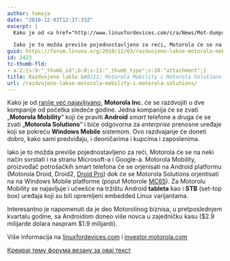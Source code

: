 ```yaml
---
author: tomaja
date: "2010-12-03T12:37:33Z"
excerpt: |
  Kako je od <a href="http://www.linuxfordevices.com/c/a/News/Mot-dumps-MotoMAGX-for-Android/">ranije već najavljivano</a>, <strong>Motorola Inc.</strong> će se razdvojiti u dve kompanije od početka sledeće godine. Jedna kompanija će se zvati "<strong>Motorola Mobility</strong>" koji će praviti <strong>Android</strong> <em>smart</em> telefone a druga će se zvati "<strong>Motorola Solutions</strong>" i biće odgovorna za <em>enterprise</em> prenosne uređaje koji se pokreću <strong>Windows Mobile</strong> sistemom. Ovo razdvajanje će doneti dobro, kako sami predviđaju, i deoničarima i kupcima i zaposlenima.

  Iako je to možda previše pojednostavljeno za reći, Motorola će se na neki način svrstati i na stranu Microsoft-a i Google-a.
guid: https://forum.linuxo.org/2010/12/03/razdvojeno-lakse-motorola-mobility-i-motorola-solutions/
id: 2423
tc-thumb-fld:
- a:2:{s:9:"_thumb_id";b:0;s:11:"_thumb_type";s:10:"attachment";}
title: Razdvojeno lakše &#8211; Motorola Mobility i Motorola Solutions
url: /razdvojeno-lakse-motorola-mobility-i-motorola-solutions/
---
```

Kako je od [ranije već najavljivano](http://www.linuxfordevices.com/c/a/News/Mot-dumps-MotoMAGX-for-Android/), **Motorola Inc.** će se razdvojiti u dve kompanije od početka sledeće godine. Jedna kompanija će se zvati &#8222;**Motorola Mobility**&#8220; koji će praviti **Android** _smart_ telefone a druga će se zvati &#8222;**Motorola Solutions**&#8220; i biće odgovorna za _enterprise_ prenosne uređaje koji se pokreću **Windows Mobile** sistemom. Ovo razdvajanje će doneti dobro, kako sami predviđaju, i deoničarima i kupcima i zaposlenima.

Iako je to možda previše pojednostavljeno za reći, Motorola će se na neki način svrstati i na stranu Microsoft-a i Google-a. Motorola Mobility, proizvođač potrošačkih smart telefona će se orjenisati na Android platformu (Motorola Droid, Droid2, [Droid Pro](http://www.linuxfordevices.com/c/a/News/Motorola-Droid-Pro-and-Citrus-and-Spice/)) dok će se Motorola Solutions orjentisati na na Windows Mobile platforme (poput Motorole [MC65](http://www.windowsfordevices.com/c/a/News/Motorola-MC65-and-MC959B/)). Za Motorolu Mobility se najavljuje i učeešće na tržištu Android **tableta** kao i **STB** (set-top box) uređaja koji su bili opremljeni embedded Linux varijantama.

Interesantno je napomenuti da je deo Motorolinog biznisa, u pretposlednjem kvartalu godine, sa Androidom doneo više novca u zajedničku kasu ($2.9 milijarde dolara naspram $1.9 milijardi).

<p class="info">
  Više informacija na <a href="http://www.linuxfordevices.com/c/a/News/Motorola-Inc-splits-into-Motorola-Mobility-and-Motorola-Solutions/?kc=rss">linuxfordevices.com</a> i <a href="http://investor.motorola.com/">investor.motorola.com</a>
</p>

[Креирај тему форума везану за овај текст](https://linuxo.org/nova-tema-na-forumu/?se_pid=2423)
